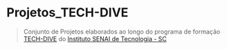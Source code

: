 # Projetos_TECH-DIVE

> Conjunto de Projetos elaborados ao longo do  programa de formação [TECH-DIVE](https://techdive.sc.senai.br/) do [Instituto SENAI de Tecnologia - SC](http://institutostecnologia.senai.br/) 
